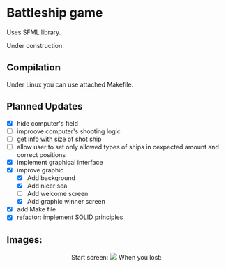 # Battleship game

Uses SFML library.

Under construction.

## Compilation

Under Linux you can use attached Makefile.


## Planned Updates

- [x] hide computer's field
- [ ] improove computer's shooting logic
- [ ] get info with size of shot ship
- [ ] allow user to set only allowed types of ships in cexpected amount and correct positions
- [x] implement graphical interface
- [x] improve graphic
  - [x] Add background
  - [x] Add nicer sea
  - [ ] Add welcome screen
  - [x] Add graphic winner screen
- [x] add Make file
- [x] refactor: implement SOLID principles

## Images:
<p align="center">
Start screen:
  <img src="https://user-images.githubusercontent.com/25400249/55116953-64c8e400-50e9-11e9-9b90-c24006d77cbe.png>
When you won:
  <img src="https://user-images.githubusercontent.com/25400249/55116968-727e6980-50e9-11e9-8c1e-1192d605a46c.png>
When you lost:
  <img src="https://user-images.githubusercontent.com/25400249/55116973-74e0c380-50e9-11e9-8345-b9bb56010d95.png>
</p>
